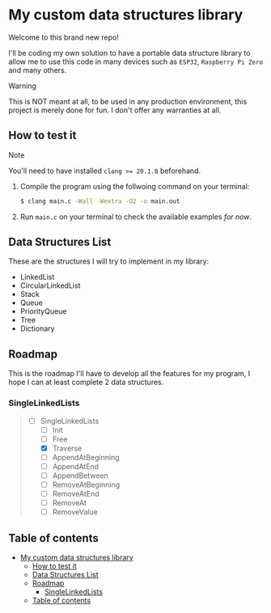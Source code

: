 # My custom data structures library

Welcome to this brand new repo!

I'll be coding my own solution to have a portable data structure library to allow me to use this code in many devices such as `ESP32`, `Raspberry Pi Zero` and many others.

> [!WARNING]
> This is NOT meant at all, to be used in any production environment, this project is merely done for fun. I don't offer any warranties at all.

## How to test it

> [!NOTE]
> You'll need to have installed `clang >= 20.1.8` beforehand.

1. Compile the program using the follwoing command on your terminal:
   
   ```bash
   $ clang main.c -Wall -Wextra -O2 -o main.out
   ```
2. Run `main.c` on your terminal to check the available examples _for now_.

## Data Structures List

These are the structures I will try to implement in my library:

- LinkedList
- CircularLinkedList
- Stack
- Queue
- PriorityQueue
- Tree
- Dictionary

## Roadmap

This is the roadmap I'll have to develop all the features for my program, I hope I can at least complete 2 data structures.

### SingleLinkedLists

>   - [ ] SingleLinkedLists
>       - [ ] Init
>       - [ ] Free
>       - [x] Traverse
>       - [ ] AppendAtBeginning
>       - [ ] AppendAtEnd
>       - [ ] AppendBetween
>       - [ ] RemoveAtBeginning
>       - [ ] RemoveAtEnd
>       - [ ] RemoveAt
>       - [ ] RemoveValue

## Table of contents
- [My custom data structures library](#my-custom-data-structures-library)
  - [How to test it](#how-to-test-it)
  - [Data Structures List](#data-structures-list)
  - [Roadmap](#roadmap)
    - [SingleLinkedLists](#singlelinkedlists)
  - [Table of contents](#table-of-contents)
